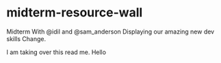 # midterm-resource-wall
Midterm With @idil and @sam_anderson Displaying our amazing new dev skills
Change.

I am taking over this read me.
Hello 